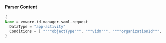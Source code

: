 #### Parser Content
```Java
{
Name = vmware-id-manager-saml-request
  DataType = "app-activity"
  Conditions = [ """"objectType""", """vidm""", """"organizationId""", """\"SAML_REQUEST\""""]
}
```